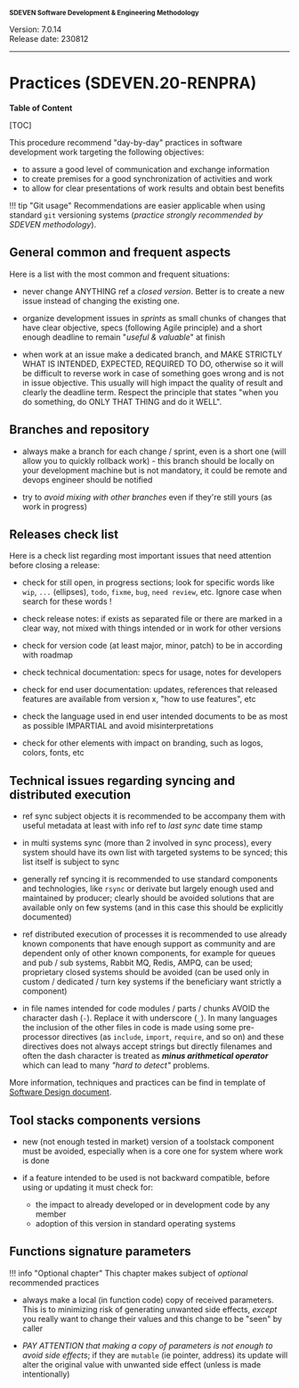 <small>**SDEVEN Software Development & Engineering Methodology**</small>

Version: 7.0.14<br>
Release date: 230812

***

# Practices (SDEVEN.20-RENPRA)

**Table of Content**

[TOC]



This procedure recommend "day-by-day" practices in software development work targeting the following objectives:

* to assure a good level of communication and exchange information
* to create premises for a good synchronization of activities and work
* to allow for clear presentations of work results and obtain best benefits


!!! tip "Git usage"
    Recommendations are easier applicable when using standard `git` versioning systems (*practice strongly recommended by SDEVEN methodology*).




## General common and frequent aspects

Here is a list with the most common and frequent situations:

* never change ANYTHING ref a *closed version*. Better is to create a new issue instead of changing the existing one.

* organize development issues in *sprints* as small chunks of changes that have clear objective, specs (following Agile principle) and a short enough deadline to remain "*useful & valuable*" at finish

* when work at an issue make a dedicated branch, and MAKE STRICTLY WHAT IS INTENDED, EXPECTED,  REQUIRED TO DO, otherwise so it will be difficult to reverse work in case of something goes wrong and is not in issue objective. This usually will high impact the quality of result and clearly the deadline term. Respect the principle that states "when you do something, do ONLY THAT THING and do it WELL".




## Branches and repository

* always make a branch for each change / sprint, even is a short one (will allow you to quickly rollback work) - this branch should be locally on your development machine but is not mandatory, it could be remote and devops engineer should be notified

* try to *avoid mixing with other branches* even if they're still yours (as work in progress)




## Releases check list

Here is a check list regarding most important issues that need attention before closing a release:

* check for still open, in progress sections; look for specific words like `wip`, `...` (ellipses), `todo`, `fixme`, `bug`, `need review`, etc. Ignore case when search for these words !

* check release notes: if exists as separated file or there are marked in a clear way, not mixed with things intended or in work for other versions

* check for version code (at least major, minor, patch) to be in according with roadmap

* check technical documentation: specs for usage, notes for developers

* check for end user documentation: updates, references that released features are available from version x, "how to use features", etc

* check the language used in end user intended documents to be as most as possible IMPARTIAL and avoid misinterpretations

* check for other elements with impact on branding, such as logos, colors, fonts, etc




## Technical issues regarding syncing and distributed execution

* ref sync subject objects it is recommended to be accompany them with useful metadata at least with info ref to *last sync* date time stamp

* in multi systems sync (more than 2 involved in sync process), every system should have its own list with targeted systems to be synced; this list itself is subject to sync

* generally ref syncing it is recommended to use standard components and technologies, like `rsync` or derivate but largely enough used and maintained by producer; clearly should be avoided solutions that are available only on few systems (and in this case this should be explicitly documented)

* ref distributed execution of processes it is recommended to use already known components that have enough support as community and are dependent only of other known components, for example for queues and pub / sub systems, Rabbit MQ, Redis, AMPQ, can be used; proprietary closed systems should be avoided (can be used only in custom / dedicated / turn key systems if the beneficiary want strictly a component)

* in file names intended for code modules / parts / chunks AVOID the character dash (`-`). Replace it with underscore (`_`). In many languages the inclusion of the other files in code is made using some pre-processor directives (as `include`, `import`, `require`, and so on) and these directives does not always accept strings but directly filenames and often the dash character is treated as ***minus arithmetical operator*** which can lead to many *"hard to detect"* problems.

More information, techniques and practices can be find in template of [Software Design document](Appendix_B_DSGN_Content_Index.md).




## Tool stacks components versions

* new (not enough tested in market) version of a toolstack component must be avoided, especially when is a core one for system where work is done

* if a feature intended to be used is not backward compatible, before using or updating it must check for:
    * the impact to already developed or in development code by any member
    * adoption of this version in standard operating systems




## Functions signature parameters

!!! info "Optional chapter"
    This chapter makes subject of *optional* recommended practices

* always make a local (in function code) copy of received parameters. This is to minimizing risk of generating unwanted side effects, *except* you really want to change their values and this change to be "seen" by caller

* *PAY ATTENTION that making a copy of parameters is not enough to avoid side effects*; if they are `mutable` (ie pointer, address) its update will alter the original value with unwanted side effect (unless is made intentionally)




